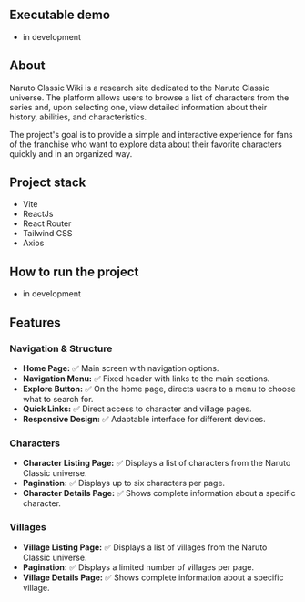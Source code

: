
## Executable demo
- in development

## About
Naruto Classic Wiki is a research site dedicated to the Naruto Classic universe. The platform allows users to browse a list of characters from the series and, upon selecting one, view detailed information about their history, abilities, and characteristics.

The project's goal is to provide a simple and interactive experience for fans of the franchise who want to explore data about their favorite characters quickly and in an organized way.

## Project stack
- Vite
- ReactJs
- React Router
- Tailwind CSS
- Axios

## How to run the project
- in development

## Features

### Navigation & Structure
- **Home Page:** :white_check_mark: Main screen with navigation options.
- **Navigation Menu:** :white_check_mark: Fixed header with links to the main sections.
- **Explore Button:** :white_check_mark: On the home page, directs users to a menu to choose what to search for.
- **Quick Links:** :white_check_mark: Direct access to character and village pages.
- **Responsive Design:** :white_check_mark: Adaptable interface for different devices.

### Characters
- **Character Listing Page:** :white_check_mark: Displays a list of characters from the Naruto Classic universe.
- **Pagination:** :white_check_mark: Displays up to six characters per page.
- **Character Details Page:** :white_check_mark: Shows complete information about a specific character.

### Villages
- **Village Listing Page:** :white_check_mark: Displays a list of villages from the Naruto Classic universe.
- **Pagination:** :white_check_mark: Displays a limited number of villages per page.
- **Village Details Page:** :white_check_mark: Shows complete information about a specific village.
